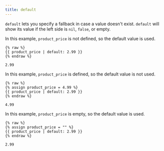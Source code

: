 ```yaml
---
title: default
---
```


`default` lets you specify a fallback in case a value doesn't exist. `default` will show its value if the left side is `nil`, `false`, or empty.

In this example, `product_price` is not defined, so the default value is used.

```liquid
{% raw %}
{{ product_price | default: 2.99 }}
{% endraw %}
```

```text
2.99
```

In this example, `product_price` is defined, so the default value is not used.

```liquid
{% raw %}
{% assign product_price = 4.99 %}
{{ product_price | default: 2.99 }}
{% endraw %}
```

```text
4.99
```

In this example, `product_price` is empty, so the default value is used.

```liquid
{% raw %}
{% assign product_price = "" %}
{{ product_price | default: 2.99 }}
{% endraw %}
```

```text
2.99
```

